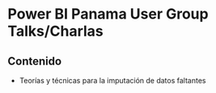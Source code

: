 # Power BI Panama User Group Talks/Charlas

## Contenido

-  Teorías y técnicas para la imputación de datos faltantes
